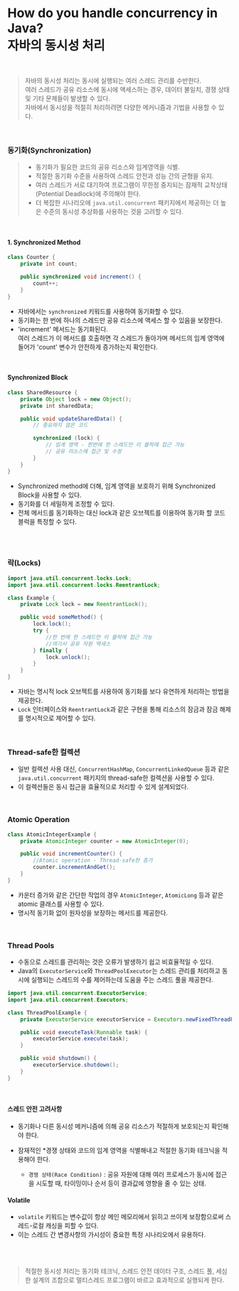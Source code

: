 # How do you handle concurrency in Java?<br>자바의 동시성 처리

<br>

> 자바의 동시성 처리는 동시에 실행되는 여러 스레드 관리를 수반한다. <br> 여러 스레드가 공유 리소스에 동시에 액세스하는 경우, 데이터 불일치, 경쟁 상태 및 기타 문제들이 발생할 수 있다.<br> 자바에서 동시성을 적절히 처리하려면 다양한 메커니즘과 기법을 사용할 수 있다.

<br>

### 동기화(Synchronization)

> - 동기화가 필요한 코드의 공유 리소스와 임계영역을 식별.
> - 적절한 동기화 수준을 사용하여 스레드 안전과 성능 간의 균형을 유지.
> - 여러 스레드가 서로 대기하여 프로그램이 무한정 중지되는 잠재적 교착상태(Potential Deadlock)에 주의해야 한다.
> - 더 복잡한 시나리오에 `java.util.concurrent` 패키지에서 제공하는 더 높은 수준의 동시성 추상화를 사용하는 것을 고려할 수 있다.

<br>

#### 1. Synchronized Method

```java
class Counter {
    private int count;

    public synchronized void increment() {
        count++;
    }
}
```

- 자바에서는 `synchronized` 키워드를 사용하여 동기화할 수 있다.
- 동기화는 한 번에 하나의 스레드만 공유 리소스에 액세스 할 수 있음을 보장한다.
- 'increment' 메서드는 동기화된다.<br> 여러 스레드가 이 메서드를 호출하면 각 스레드가 돌아가며 메서드의 임계 영역에 들어가 'count' 변수가 안전하게 증가하는지 확인한다.

<br>

#### Synchronized Block

```java
class SharedResource {
    private Object lock = new Object();
    private int sharedData;

    public void updateSharedData() {
        // 중요하지 않은 코드

        synchronized (lock) {
            // 임계 영역 - 한번에 한 스레드만 이 블럭에 접근 가능
            // 공유 리소스에 접근 및 수정
        }
    }
}
```
- Synchronized method에 더해, 임계 영역을 보호하기 위해 Synchronized Block을 사용할 수 있다.
- 동기화를 더 세밀하게 조정할 수 있다.
- 전체 메서드를 동기화하는 대신 lock과 같은 오브젝트를 이용하여 동기화 할 코드 블럭을 특정할 수 있다.

<br>
<br>

### 락(Locks)

```java
import java.util.concurrent.locks.Lock;
import java.util.concurrent.locks.ReentrantLock;

class Example {
    private Lock lock = new ReentrantLock();

    public void someMethod() {
        lock.lock();
        try {
            //한 번에 한 스레드만 이 블락에 접근 가능
            //여기서 공유 자원 액세스
        } finally {
            lock.unlock();
        }
    }
}
```

- 자바는 명시적 lock 오브젝트를 사용하여 동기화를 보다 유연하게 처리하는 방법을 제공한다.
- `Lock` 인터페이스와 `ReentrantLock`과 같은 구현을 통해 리소스의 잠금과 잠금 해제를 명시적으로 제어할 수 있다.

<br>

### Thread-safe한 컬렉션

- 일반 컬렉션 사용 대신, `ConcurrentHashMap`, `ConcurrentLinkedQueue` 등과 같은 `java.util.concurrent` 패키지의 thread-safe한 컬렉션을 사용할 수 있다. 
- 이 컬렉션들은 동시 접근을 효율적으로 처리할 수 있게 설계되었다.

<br>

### Atomic Operation

```java
class AtomicIntegerExample {
    private AtomicInteger counter = new AtomicInteger(0);

    public void incrementCounter() {
        //Atomic operation - Thread-safe한 증가
        counter.incrementAndGet();
    }
}
```

- 카운터 증가와 같은 간단한 작업의 경우 `AtomicInteger`, `AtomicLong` 등과 같은 atomic 클래스를 사용할 수 있다.
- 명시적 동기화 없이 원자성을 보장하는 메서드를 제공한다.

<br>

### Thread Pools

- 수동으로 스레드를 관리하는 것은 오류가 발생하기 쉽고 비효율적일 수 있다.
- Java의 `ExecutorService`와 `ThreadPoolExecutor`는 스레드 관리를 처리하고 동시에 실행되는 스레드의 수를 제어하는데 도움을 주는 스레드 풀을 제공한다.

```java
import java.util.concurrent.ExecutorService;
import java.util.concurrent.Executors;

class ThreadPoolExample {
    private ExecutorService executorService = Executors.newFixedThreadPool(5);

    public void executeTask(Runnable task) {
        executorService.execute(task);
    }

    public void shutdown() {
        executorService.shutdown();
    }
}
```

<br>

#### 스레드 안전 고려사항

- 동기화나 다른 동시성 메커니즘에 의해 공유 리소스가 적절하게 보호되는지 확인해야 한다.
- 잠재적인 *경쟁 상태와 코드의 임계 영역을 식별해내고 적절한 동기화 테크닉을 적용해야 한다.<br>
    
    - `경쟁 상태(Race Condition)` : 공유 자원에 대해 여러 프로세스가 동시에 접근을 시도할 때, 타이밍이나 순서 등이 결과값에 영향을 줄 수 있는 상태.


#### Volatile

- `volatile` 키워드는 변수값이 항상 메인 메모리에서 읽히고 쓰이게 보장함으로써 스레드-로컬 캐싱을 피할 수 있다.
- 이는 스레드 간 변경사항의 가시성이 중요한 특정 시나리오에서 유용하다.

<br>
<br>

> 적절한 동시성 처리는 동기화 테크닉, 스레드 안전 데이터 구조, 스레드 풀, 세심한 설계의 조합으로 멀티스레드 프로그램이 바르고 효과적으로 실행되게 한다.